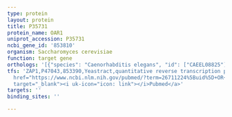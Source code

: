 ```yaml
---
type: protein
layout: protein
title: P35731
protein_name: OAR1
uniprot_accession: P35731
ncbi_gene_id: '853810'
organism: Saccharomyces cerevisiae
function: target gene
orthologs: '[{"species": "Caenorhabditis elegans", "id": ["CAEEL08825"]}, {"species": "Mus musculus", "id": ["Q91VT4"]}, {"species": "Rattus norvegicus", "id": ["Q7TS56"]}]'
tfs: 'ZAP1,P47043,853390,Yeastract,quantitative reverse transcription pcr,&ensp;<a
  href="https://www.ncbi.nlm.nih.gov/pubmed/?term=26711224%5Buid%5D+OR+24170807%5Buid%5D"
  target="_blank"><i uk-icon="icon: link"></i>Pubmed</a>'
targets: ''
binding_sites: ''

---
```

